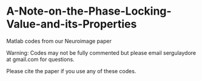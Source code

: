 # A-Note-on-the-Phase-Locking-Value-and-its-Properties
Matlab codes from our Neuroimage paper

Warning: Codes may not be fully commented but please email sergulaydore at gmail.com for questions.

Please cite the paper if you use any of these codes.
